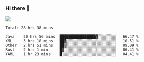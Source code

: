 ### Hi there 👋
![](https://github-readme-stats.vercel.app/api?username=tuichenchuxin)
<!--START_SECTION:waka-->
```text
Total: 28 hrs 38 mins

Java    20 hrs 56 mins  ████████████████▓░░░░░░░░   66.47 % 
XML     3 hrs 18 mins   ██▓░░░░░░░░░░░░░░░░░░░░░░   10.51 % 
Other   2 hrs 51 mins   ██▒░░░░░░░░░░░░░░░░░░░░░░   09.09 % 
Rust    2 hrs 1 min     █▓░░░░░░░░░░░░░░░░░░░░░░░   06.41 % 
YAML    1 hr 23 mins    █░░░░░░░░░░░░░░░░░░░░░░░░   04.41 % 
```
<!--END_SECTION:waka-->
